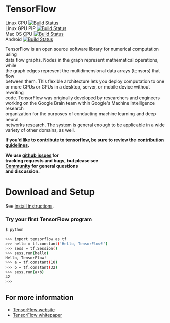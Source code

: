 # TensorFlow

Linux CPU [![Build Status](http://ci.tensorflow.org/buildStatus/icon?job=tensorflow-master)](http://ci.tensorflow.org/job/tensorflow-master)  
Linux GPU PIP [![Build Status](http://ci.tensorflow.org/buildStatus/icon?job=tensorflow-master-gpu_pip)](http://ci.tensorflow.org/job/tensorflow-master-gpu_pip)  
Mac OS CPU [![Build Status](http://ci.tensorflow.org/buildStatus/icon?job=tensorflow-master-mac)](http://ci.tensorflow.org/job/tensorflow-master-mac)  
Android [![Build Status](http://ci.tensorflow.org/buildStatus/icon?job=tensorflow-master-android)](http://ci.tensorflow.org/job/tensorflow-master-android)

TensorFlow is an open source software library for numerical computation using  
data flow graphs.  Nodes in the graph represent mathematical operations, while  
the graph edges represent the multidimensional data arrays \(tensors\) that flow  
between them.  This flexible architecture lets you deploy computation to one  
or more CPUs or GPUs in a desktop, server, or mobile device without rewriting  
code.  TensorFlow was originally developed by researchers and engineers  
working on the Google Brain team within Google's Machine Intelligence research  
organization for the purposes of conducting machine learning and deep neural  
networks research.  The system is general enough to be applicable in a wide  
variety of other domains, as well.

**If you'd like to contribute to tensorflow, be sure to review the **[**contribution  
guidelines**](CONTRIBUTING.md)**.**

**We use **[**github issues**](https://github.com/tensorflow/tensorflow/issues)** for  
tracking requests and bugs, but please see  
**[**Community**](tensorflow/g3doc/resources/index.md#community)** for general questions  
and discussion.**

# Download and Setup

See [install instructions](tensorflow/g3doc/get_started/os_setup.md).

### Try your first TensorFlow program

```sh
$ python

>>> import tensorflow as tf
>>> hello = tf.constant('Hello, TensorFlow!')
>>> sess = tf.Session()
>>> sess.run(hello)
Hello, TensorFlow!
>>> a = tf.constant(10)
>>> b = tf.constant(32)
>>> sess.run(a+b)
42
>>>
```

## For more information

* [TensorFlow website](http://tensorflow.org)
* [TensorFlow whitepaper](http://download.tensorflow.org/paper/whitepaper2015.pdf)



